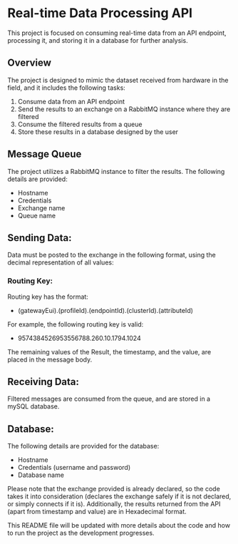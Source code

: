 # Real-time Data Processing API
This project is focused on consuming real-time data from an API endpoint, processing it, and storing it in a database for further analysis.

## Overview
The project is designed to mimic the dataset received from hardware in the field, and it includes the following tasks:

1. Consume data from an API endpoint
2. Send the results to an exchange on a RabbitMQ instance where they are filtered
3. Consume the filtered results from a queue
4. Store these results in a database designed by the user


## Message Queue
The project utilizes a RabbitMQ instance to filter the results. The following details are provided:

- Hostname
- Credentials
- Exchange name
- Queue name


## Sending Data:
Data must be posted to the exchange in the following format, using the decimal representation of all values:

### Routing Key:
Routing key has the format: 
- (gatewayEui).(profileId).(endpointId).(clusterId).(attributeId)
  
For example, the following routing key is valid:
- 9574384526953556788.260.10.1794.1024

The remaining values of the Result, the timestamp, and the value, are placed in the message body.

## Receiving Data:
Filtered messages are consumed from the queue, and are stored in a mySQL database.

## Database:
The following details are provided for the database:

- Hostname
- Credentials (username and password)
- Database name
  
Please note that the exchange provided is already declared, so the code takes it into consideration (declares the exchange safely if it is not declared, or simply connects if it is). Additionally, the results returned from the API (apart from timestamp and value) are in Hexadecimal format.

This README file will be updated with more details about the code and how to run the project as the development progresses.
